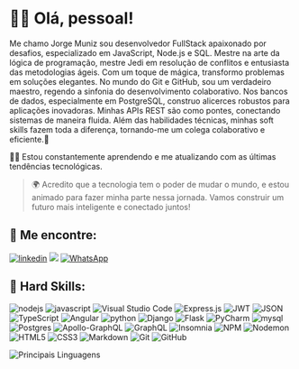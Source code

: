 # 🙋‍♂️ Olá, pessoal! 


Me chamo Jorge Muniz sou desenvolvedor FullStack apaixonado por desafios, especializado em JavaScript, Node.js e SQL. Mestre na arte da lógica de programação, mestre Jedi em resolução de conflitos e entusiasta das metodologias ágeis. Com um toque de mágica, transformo problemas em soluções elegantes. No mundo do Git e GitHub, sou um verdadeiro maestro, regendo a sinfonia do desenvolvimento colaborativo. Nos bancos de dados, especialmente em PostgreSQL, construo alicerces robustos para aplicações inovadoras. Minhas APIs REST são como pontes, conectando sistemas de maneira fluida. Além das habilidades técnicas, minhas soft skills fazem toda a diferença, tornando-me um colega colaborativo e eficiente.🚀

👨‍💻 Estou constantemente aprendendo e me atualizando com as últimas tendências tecnológicas.

> 🌍 Acredito que a tecnologia tem o poder de mudar o mundo, e estou animado para fazer minha parte nessa jornada. Vamos construir um futuro mais inteligente e conectado juntos!

## 🔎 Me encontre:
[![linkedin](https://img.shields.io/badge/LinkedIn-0077B5?style=for-the-badge&logo=linkedin&logoColor=white&custom_title=jorge-muniz)](https://www.linkedin.com/in/jorge-muniz/)
<a href="mailto:jorge.munizfilho@gmail.com">
<img src="https://img.shields.io/badge/Gmail-D14836?style=for-the-badge&logo=gmail&logoColor=white"></a>
[![WhatsApp](https://img.shields.io/badge/WhatsApp-25D366?style=for-the-badge&logo=whatsapp&logoColor=white)](https://wa.me/5599985412118)


## 🧠 Hard Skills:
![nodejs](https://img.shields.io/badge/Node%20js-339933?style=for-the-badge&logo=nodedotjs&logoColor=white)
![javascript](https://img.shields.io/badge/JavaScript-323330?style=for-the-badge&logo=javascript&logoColor=F7DF1E)
![Visual Studio Code](https://img.shields.io/badge/Visual%20Studio%20Code-0078d7.svg?style=for-the-badge&logo=visual-studio-code&logoColor=white)
![Express.js](https://img.shields.io/badge/express.js-%23404d59.svg?style=for-the-badge&logo=express&logoColor=%2361DAFB)
![JWT](https://img.shields.io/badge/JWT-black?style=for-the-badge&logo=JSON%20web%20tokens)
![JSON](https://img.shields.io/badge/json-5E5C5C?style=for-the-badge&logo=json&logoColor=white)
![TypeScript](https://img.shields.io/badge/typescript-%23007ACC.svg?style=for-the-badge&logo=typescript&logoColor=white)
![Angular](https://img.shields.io/badge/angular-%23DD0031.svg?style=for-the-badge&logo=angular&logoColor=white)
![python](https://img.shields.io/badge/Python-FFD43B?style=for-the-badge&logo=python&logoColor=blue)
![Django](https://img.shields.io/badge/django-%23092E20.svg?style=for-the-badge&logo=django&logoColor=white)
![Flask](https://img.shields.io/badge/flask-%23000.svg?style=for-the-badge&logo=flask&logoColor=white)
![PyCharm](https://img.shields.io/badge/PyCharm-000000.svg?&style=for-the-badge&logo=PyCharm&logoColor=white)
![mysql](https://img.shields.io/badge/MySQL-005C84?style=for-the-badge&logo=mysql&logoColor=white)
![Postgres](https://img.shields.io/badge/postgres-%23316192.svg?style=for-the-badge&logo=postgresql&logoColor=white)
![Apollo-GraphQL](https://img.shields.io/badge/-ApolloGraphQL-311C87?style=for-the-badge&logo=apollo-graphql)
![GraphQL](https://img.shields.io/badge/-GraphQL-E10098?style=for-the-badge&logo=graphql&logoColor=white)
![Insomnia](https://img.shields.io/badge/Insomnia-black?style=for-the-badge&logo=insomnia&logoColor=5849BE)
![NPM](https://img.shields.io/badge/NPM-%23CB3837.svg?style=for-the-badge&logo=npm&logoColor=white)
![Nodemon](https://img.shields.io/badge/NODEMON-%23323330.svg?style=for-the-badge&logo=nodemon&logoColor=%BBDEAD)
![HTML5](https://img.shields.io/badge/html5-%23E34F26.svg?style=for-the-badge&logo=html5&logoColor=white)
![CSS3](https://img.shields.io/badge/css3-%231572B6.svg?style=for-the-badge&logo=css3&logoColor=white)
![Markdown](https://img.shields.io/badge/markdown-%23000000.svg?style=for-the-badge&logo=markdown&logoColor=white)
![Git](https://img.shields.io/badge/git-%23F05033.svg?style=for-the-badge&logo=git&logoColor=white)
![GitHub](https://img.shields.io/badge/github-%23121011.svg?style=for-the-badge&logo=github&logoColor=white)


![Principais Linguagens](https://github-readme-stats.vercel.app/api/top-langs/?username=jorgemunizf&theme=tokyonight&hide_border=true&custom_title=Principais%20Linguagens)


